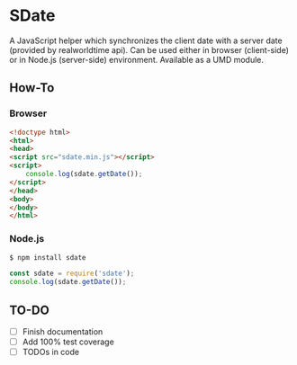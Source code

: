 # SDate
A JavaScript helper which synchronizes the client date with a server date (provided by realworldtime api). Can be used either in browser (client-side) or in Node.js (server-side) environment. Available as a UMD module.
## How-To
### Browser
```html
<!doctype html>
<html>
<head>
<script src="sdate.min.js"></script>
<script>
    console.log(sdate.getDate());
</script>
</head>
<body>
</body>
</html>
```
### Node.js
```sh
$ npm install sdate
```

```js
const sdate = require('sdate');
console.log(sdate.getDate());
```
## TO-DO
- [ ] Finish documentation
- [ ] Add 100% test coverage
- [ ] TODOs in code
